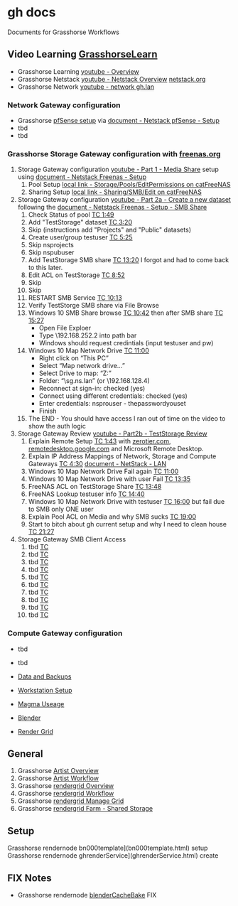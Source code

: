 # gh docs
Documents for Grasshorse Workflows

## Video Learning [GrasshorseLearn](https://www.youtube.com/channel/UCmsVjwDg8Qc6NQbsAuXeh5A)
- Grasshorse Learning [youtube - Overview](https://youtu.be/NyJJvPpoafA)
- Grasshorse Netstack [youtube - Netstack Overview](https://youtu.be/fWCfG13xkaQ) [netstack.org](https://netstack.org/docs/)
- Grasshorse Network [youtube - network gh.lan](https://youtu.be/INU3BqtyBZQ)

### Network Gateway configuration
- Grasshorse [pfSense setup](./pfsense/) via [document - Netstack pfSense - Setup](https://netstack.org/docs/lan/network/pfsense/setup)
- tbd
- tbd

### Grasshorse Storage Gateway configuration with [freenas.org](https://www.freenas.org/) 
1. Storage Gateway configuration [youtube - Part 1 - Media Share](https://youtu.be/QW0eGZtrELs) setup using [document - Netstack Freenas - Setup](https://netstack.org/docs/lan/storage/freenas/setup)
    1. Pool Setup [local link - Storage/Pools/EditPermissions on catFreeNAS](http://192.168.252.2/ui/storage/pools/id/MediaVolume/dataset/permissions/MediaVolume%2FMedia)
    2. Sharing Setup [local link - Sharing/SMB/Edit on catFreeNAS](http://192.168.252.2/ui/sharing/smb/edit/1)
2. Storage Gateway configuration [youtube - Part 2a - Create a new dataset](https://youtu.be/kt5hubC1tX0) following the [document - Netstack Freenas - Setup - SMB Share](https://github.com/2cld/netstack/blob/master/docs/lan/storage/freenas/setup.md#freenas-smb-share-dataset-configuration)
    1. Check Status of pool [TC 1:49](https://youtu.be/kt5hubC1tX0?t=109)
    2. Add "TestStorage" dataset [TC 3:20](https://youtu.be/kt5hubC1tX0?t=200)
    3. Skip (instructions add "Projects" and "Public" datasets)
    4. Create user/group testuser [TC 5:25](https://youtu.be/kt5hubC1tX0?t=325)
    5. Skip nsprojects
    6. Skip nspubuser
    7. Add TestStorage SMB share [TC 13:20](https://youtu.be/kt5hubC1tX0?t=780) I forgot and had to come back to this later.
    8. Edit ACL on TestStorage [TC 8:52](https://youtu.be/kt5hubC1tX0?t=532)
    9. Skip 
    10. Skip
    11. RESTART SMB Service [TC 10:13](https://youtu.be/kt5hubC1tX0?t=613)
    12. Verify TestStorge SMB share via File Browse 
    13. Windows 10 SMB Share browse [TC 10:42](https://youtu.be/kt5hubC1tX0?t=642) then after SMB share [TC 15:27](https://youtu.be/kt5hubC1tX0?t=927)
        - Open File Exploer
        - Type \192.168.252.2 into path bar
        - Windows should request credintials (input testuser and pw)
    14. Windows 10 Map Network Drive [TC 11:00](https://youtu.be/i1UxlGZPs1c?t=660)
        - Right click on “This PC”
        - Select “Map network drive…”
        - Select Drive to map: “Z:”
        - Folder: “\sg.ns.lan” (or \192.168.128.4)
        - Reconnect at sign-in: checked (yes)
        - Connect using different credentials: checked (yes)
        - Enter credentials: nsprouser - thepasswordyouset
        - Finish
    15. The END - You should have access I ran out of time on the video to show the auth logic
3. Storage Gateway Review [youtube - Part2b - TestStorage Review](https://youtu.be/i1UxlGZPs1c) 
    1. Explain Remote Setup [TC 1:43](https://youtu.be/i1UxlGZPs1c?t=103) with [zerotier.com](), [remotedesktop.google.com]() and Microsoft Remote Desktop.
    2. Explain IP Address Mappings of Network, Storage and Compute Gateways [TC 4:30](https://youtu.be/i1UxlGZPs1c?t=270) [document - NetStack - LAN](https://netstack.org/docs/lan/)
    3. Windows 10 Map Network Drive Fail again [TC 11:00](https://youtu.be/i1UxlGZPs1c?t=660)
    4. Windows 10 Map Network Drive with user Fail [TC 13:35](https://youtu.be/i1UxlGZPs1c?t=815)
    5. FreeNAS ACL on TestStorage Share [TC 13:48](https://youtu.be/i1UxlGZPs1c?t=828)
    6. FreeNAS Lookup testuser info [TC 14:40](https://youtu.be/i1UxlGZPs1c?t=880)
    7. Windows 10 Map Network Drive with testuser [TC 16:00](https://youtu.be/i1UxlGZPs1c?t=960) but fail due to SMB only ONE user
    8. Explain Pool ACL on Media and why SMB sucks [TC 19:00](https://youtu.be/i1UxlGZPs1c?t=1140)
    9. Start to bitch about gh current setup and why I need to clean house [TC 21:27](https://youtu.be/i1UxlGZPs1c?t=1287)
4. Storage Gateway SMB Client Access
    1. tbd [TC ]()
    1. tbd [TC ]()
    1. tbd [TC ]()
    1. tbd [TC ]()
    1. tbd [TC ]()
    1. tbd [TC ]()
    1. tbd [TC ]()
    1. tbd [TC ]()
    1. tbd [TC ]()
    1. tbd [TC ]()

### Compute Gateway configuration
- tbd
- tbd


- [Data and Backups]()
- [Workstation Setup]()
- [Magma Useage]()
- [Blender]()
- [Render Grid]()

## General
1. Grasshorse [Artist Overview](artistOverview.md)
2. Grasshorse [Artist Workflow](artestWorkflow.md)
3. Grasshorse [rendergrid Overview](overview.html)
4. Grasshorse [rendergrid Workflow](workflow.html)
5. Grasshorse [rendergrid Manage Grid](gridmanage.html)
6. Grasshorse [rendergrid Farm - Shared Storage](gridfarm.html)

## Setup
Grasshorse rendernode bn000template](bn000template.html) setup
Grasshorse rendernode ghrenderService](ghrenderService.html) create

## FIX Notes
- Grasshorse rendernode [blenderCacheBake](blenderCacheBake.html) FIX
